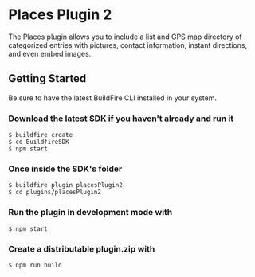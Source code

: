 # Places Plugin 2

The Places plugin allows you to include a list and GPS map directory of categorized entries with pictures, contact information, instant directions, and even embed images.

## Getting Started

Be sure to have the latest BuildFire CLI installed in your system.

### Download the latest SDK if you haven't already and run it

```
$ buildfire create
$ cd BuildfireSDK
$ npm start
```

### Once inside the SDK's folder

```
$ buildfire plugin placesPlugin2
$ cd plugins/placesPlugin2
```

### Run the plugin in development mode with

```
$ npm start
```

### Create a distributable plugin.zip with

```
$ npm run build
```
